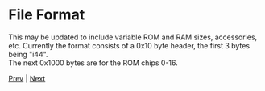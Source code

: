 # File Format
This may be updated to include variable ROM and RAM sizes, accessories, etc. Currently the format consists of a 0x10 byte header, the first 3 bytes being "i44".  
The next 0x1000 bytes are for the ROM chips 0-16.

[Prev](6_CPU-Instructions.md) | [Next](8_Using-The-Emulator.md)